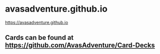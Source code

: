 # avasadventure.github.io
https://avasadventure.github.io

## Cards can be found at https://github.com/AvasAdventure/Card-Decks
